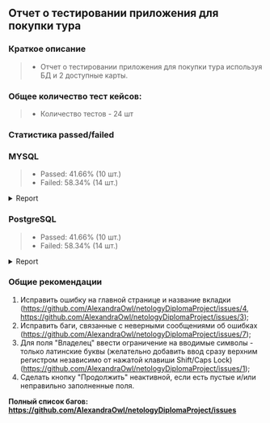 ## Отчет о тестировании приложения для покупки тура

### Краткое описание
> * Отчет о тестировании приложения для покупки тура используя БД и 2 доступные карты.

### Общее количество тест кейсов: 
> * Количество тестов - 24 шт

### Статистика passed/failed

### MYSQL
> * Passed: 41.66% (10 шт.)
> * Failed: 58.34% (14 шт.)
<details>
   <summary>Report</summary>

![report 1](https://user-images.githubusercontent.com/81297207/132939326-80020627-114f-4eeb-8399-18050471712b.png)
  
![report 2](https://user-images.githubusercontent.com/81297207/132939334-db559af5-9218-4cf6-8a6f-fe8c12b80ee0.png)
  
![report 3](https://user-images.githubusercontent.com/81297207/132939344-e5400b97-b1fe-4bc5-987e-9eaf7db6c7b1.png)
  
</details>

### PostgreSQL
> * Passed: 41.66% (10 шт.)
> * Failed: 58.34% (14 шт.)
<details>
   <summary>Report</summary>
   
![report 1](https://user-images.githubusercontent.com/81297207/132939676-12a2339d-c4a4-4580-907f-0230b547311e.png)
   
![report 2](https://user-images.githubusercontent.com/81297207/132939680-d800dfb5-4e38-4997-b629-5b9a374d0043.png)
   
![report 3](https://user-images.githubusercontent.com/81297207/132939682-87b6c6f1-0f18-47c0-a00c-00857e5e0c6c.png)

</details>

### Общие рекомендации
1. Исправить ошибку на главной странице и название вкладки (https://github.com/AlexandraOwl/netologyDiplomaProject/issues/4, https://github.com/AlexandraOwl/netologyDiplomaProject/issues/3);
2. Исправить баги, связанные с неверными сообщениями об ошибках (https://github.com/AlexandraOwl/netologyDiplomaProject/issues/7);
3. Для поля "Владелец" ввести ограничение на вводимые символы - только латинские буквы (желательно добавить ввод сразу верхним регистром независимо от нажатой клавиши Shift/Caps Lock) (https://github.com/AlexandraOwl/netologyDiplomaProject/issues/1);
4. Сделать кнопку "Продолжить" неактивной, если есть пустые и/или неправильно заполненные поля.

**Полный список багов: https://github.com/AlexandraOwl/netologyDiplomaProject/issues**
